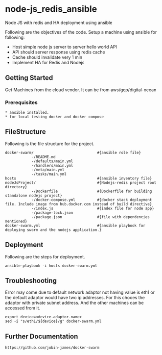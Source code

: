 # node-js_redis_ansible
Node JS with redis and HA deployment using ansible

Following are the objectives of the code.
Setup a machine using ansible for following:
- Host simple node js server to server hello world API
- API should server response using redis cache
- Cache should invalidate very 1 min
- Implement HA for Redis and Nodejs

## Getting Started

Get Machines from the cloud vendor. It can be from aws/gcp/digital-ocean

### Prerequisites


```
* ansible installed.
* for local testing docker and docker compose
```

## FileStructure
Following is the file structure for the project.

```
docker-swarm/                             #{ansible role file}
            -/README.md
            -/defaults/main.yml
            -/handlers/main.yml
            -/meta/main.yml
            -/tasks/main.yml
hosts                                     #{ansible inventory file}
nodeJsProject/                            #{Nodejs-redis project root directory}
            -/Dockerfile                  #{Dockerfile for building standalone nodejs project}
            -/docker-compose.yml          #{docker stack deployment file. Include image from hub.docker.com instead of build directive}
            -/index.js                    #{index file for node app}
            -/package-lock.json
            -/package.json                #{file with dependencies mentioned}
docker-swarm.yml                          #{ansible playbook for deploying swarm and the nodejs application.}
```

## Deployment

Following are the steps for deployment.

```
ansible-playbook -i hosts docker-swarm.yml
```

## Troubleshooting

Error may come due to default network adaptor not having value is eth1 or the default adaptor would have two ip addresses. For this chooes the adaptor with private subnet address. And the other machines can be accessed from it.

```
export device=<device-adaptor-name>
sed -i "s/eth1/${device}/g" docker-swarm.yml
```

## Further Documentation
```
https://github.com/jobin-james/docker-swarm
```
